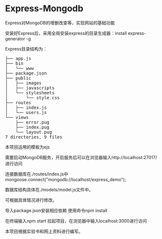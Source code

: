 # Express-Mongodb
<p>Express对MongoDB的增删改查等，实现网站的基础功能</p>
<p>安装好Express后，采用全局安装express的目录生成器：install express-generator -g</p>
<p>Express目录结构为：</p>
<pre>
├── app.js
├── bin
│   └── www
├── package.json
├── public
│   ├── images
│   ├── javascripts
│   └── stylesheets
│       └── style.css
├── routes
│   ├── index.js
│   └── users.js
└── views
    ├── error.pug
    ├── index.pug
    └── layout.pug
7 directories, 9 files
</pre>
<p>本项目运用的模板为ejs</p>
<p>需要启动MongoDB服务，开启服务后可以在浏览器输入http://localhost:27017/进行访问</p>
<p>连接数据库在./routes/index.js中mongoose.connect("mongodb://localhost/express_demo");</p>
<p>数据库结构具体在./models/model.js文件中。</p>
<p>可根据具体情况进行修改。</p>
<p>导入package.json安装相应依赖 使用命令npm install</p>
<p>在终端输入npm start 拉起项目，在浏览器中输入localhost:3000进行访问</p>


<p>本项目根据实验书和网上资料进行编写。</p>

